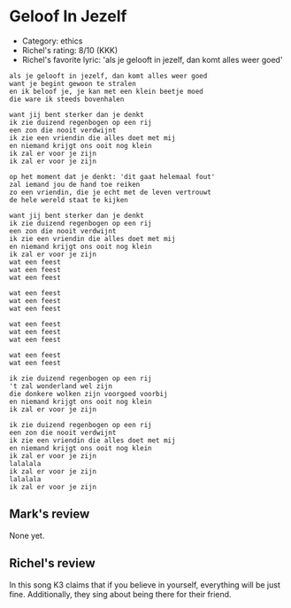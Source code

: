 # Geloof In Jezelf

 * Category: ethics
 * Richel's rating: 8/10 (KKK)
 * Richel's favorite lyric: 'als je gelooft in jezelf, dan komt alles weer goed'

```
als je gelooft in jezelf, dan komt alles weer goed
want je begint gewoon te stralen
en ik beloof je, je kan met een klein beetje moed
die ware ik steeds bovenhalen

want jij bent sterker dan je denkt
ik zie duizend regenbogen op een rij
een zon die nooit verdwijnt
ik zie een vriendin die alles doet met mij
en niemand krijgt ons ooit nog klein
ik zal er voor je zijn
ik zal er voor je zijn

op het moment dat je denkt: 'dit gaat helemaal fout'
zal iemand jou de hand toe reiken
zo een vriendin, die je echt met de leven vertrouwt
de hele wereld staat te kijken

want jij bent sterker dan je denkt
ik zie duizend regenbogen op een rij
een zon die nooit verdwijnt
ik zie een vriendin die alles doet met mij
en niemand krijgt ons ooit nog klein
ik zal er voor je zijn
wat een feest
wat een feest
wat een feest

wat een feest
wat een feest
wat een feest

wat een feest
wat een feest
wat een feest

wat een feest
wat een feest

ik zie duizend regenbogen op een rij
't zal wonderland wel zijn
die donkere wolken zijn voorgoed voorbij
en niemand krijgt ons ooit nog klein
ik zal er voor je zijn

ik zie duizend regenbogen op een rij
een zon die nooit verdwijnt
ik zie een vriendin die alles doet met mij
en niemand krijgt ons ooit nog klein
ik zal er voor je zijn
lalalala
ik zal er voor je zijn
lalalala
ik zal er voor je zijn
```

## Mark's review

None yet.

## Richel's review

In this song K3 claims that if you believe in yourself, everything will be just fine. Additionally, they sing about being there for their friend.
